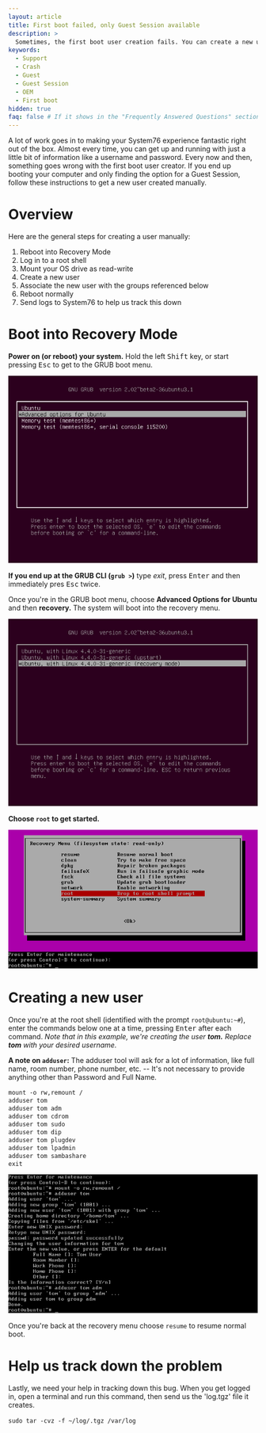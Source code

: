```yaml
---
layout: article
title: First boot failed, only Guest Session available
description: >
  Sometimes, the first boot user creation fails. You can create a new user manually following the steps here.
keywords:
  - Support
  - Crash
  - Guest
  - Guest Session
  - OEM
  - First boot
hidden: true
faq: false # If it shows in the "Frequently Answered Questions" section
---
```


A lot of work goes in to making your System76 experience fantastic right out of the box. Almost every time, you can get up and running with just a little bit of information like a username and password. Every now and then, something goes wrong with the first boot user creator. If you end up booting your computer and only finding the option for a Guest Session, follow these instructions to get a new user created manually.

# Overview

Here are the general steps for creating a user manually:

1. Reboot into Recovery Mode
2. Log in to a root shell
3. Mount your OS drive as read-write
4. Create a new user
5. Associate the new user with the groups referenced below
6. Reboot normally
7. Send logs to System76 to help us track this down

# Boot into Recovery Mode

**Power on (or reboot) your system.** Hold the left <kbd>Shift</kbd> key, or start pressing <kbd>Esc</kbd> to get to the GRUB boot menu.

![GRUB menu](/images/oem-firstboot/grub-menu.png)


**If you end up at the GRUB CLI (`grub >`)** type _exit_, press <kbd>Enter</kbd> and then immediately pres <kbd>Esc</kbd> twice.

Once you're in the GRUB boot menu, choose **Advanced Options for Ubuntu** and then **recovery.** The system will boot into the recovery menu.

![Advanced options](/images/oem-firstboot/recovery-mode.png)

**Choose `root` to get started.**

![Recovery menu](/images/oem-firstboot/recovery-menu.png)

# Creating a new user

Once you're at the root shell (identified with the prompt `root@ubuntu:~#`), enter the commands below one at a time, pressing <kbd>Enter</kbd> after each command. _Note that in this example, we're creating the user **tom.** Replace **tom** with your desired username._

**A note on `adduser`:** The adduser tool will ask for a lot of information, like full name, room number, phone number, etc. -- It's not necessary to provide anything other than Password and Full Name.

~~~~
mount -o rw,remount /
adduser tom
adduser tom adm
adduser tom cdrom
adduser tom sudo
adduser tom dip
adduser tom plugdev
adduser tom lpadmin
adduser tom sambashare
exit
~~~~

![Entering commands one at a time](/images/oem-firstboot/commands.png)

Once you're back at the recovery menu choose `resume` to resume normal boot.

# Help us track down the problem

Lastly, we need your help in tracking down this bug. When you get logged in, open a terminal and run this command, then send us the 'log.tgz' file it creates.

`sudo tar -cvz -f ~/log/.tgz /var/log`
